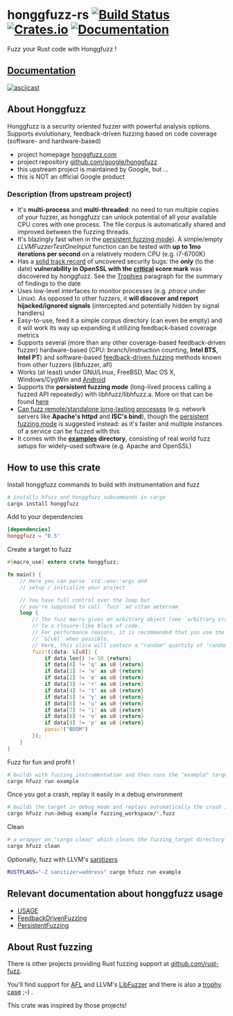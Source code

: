 # honggfuzz-rs [![Build Status][travis-img]][travis] [![Crates.io][crates-img]][crates] [![Documentation][docs-img]][docs]

[travis-img]:   https://travis-ci.org/PaulGrandperrin/honggfuzz-rs.svg?branch=master
[travis]:       https://travis-ci.org/PaulGrandperrin/honggfuzz-rs
[crates-img]:   https://img.shields.io/crates/v/honggfuzz.svg
[crates]:       https://crates.io/crates/honggfuzz
[docs-img]:     https://docs.rs/honggfuzz/badge.svg
[docs]:         https://docs.rs/honggfuzz

Fuzz your Rust code with Honggfuzz !

## [Documentation](https://docs.rs/honggfuzz)

[![asciicast](https://asciinema.org/a/rJ8P4e3enW6gOTseJ8w84OLYd.png)](https://asciinema.org/a/rJ8P4e3enW6gOTseJ8w84OLYd)

## About Honggfuzz

Honggfuzz is a security oriented fuzzer with powerful analysis options. Supports evolutionary, feedback-driven fuzzing based on code coverage (software- and hardware-based)

* project homepage [honggfuzz.com](http://honggfuzz.com/)
* project repository [github.com/google/honggfuzz](https://github.com/google/honggfuzz)
* this upstream project is maintained by Google, but ...
* this is NOT an official Google product

### Description (from upstream project)
* It's __multi-process__ and __multi-threaded__: no need to run multiple copies of your fuzzer, as honggfuzz can unlock potential of all your available CPU cores with one process. The file corpus is automatically shared and improved between the fuzzing threads.
* It's blazingly fast when in the [persistent fuzzing mode](https://github.com/google/honggfuzz/blob/master/docs/PersistentFuzzing.md)). A simple/empty _LLVMFuzzerTestOneInput_ function can be tested with __up to 1mo iterations per second__ on a relatively modern CPU (e.g. i7-6700K)
* Has a [solid track record](#trophies) of uncovered security bugs: the __only__ (to the date) __vulnerability in OpenSSL with the [critical](https://www.openssl.org/news/secadv/20160926.txt) score mark__ was discovered by honggfuzz. See the [Trophies](#trophies) paragraph for the summary of findings to the date
* Uses low-level interfaces to monitor processes (e.g. _ptrace_ under Linux). As opposed to other fuzzers, it __will discover and report hijacked/ignored signals__ (intercepted and potentially hidden by signal handlers)
* Easy-to-use, feed it a simple corpus directory (can even be empty) and it will work its way up expanding it utilizing feedback-based coverage metrics
* Supports several (more than any other coverage-based feedback-driven fuzzer) hardware-based (CPU: branch/instruction counting, __Intel BTS__, __Intel PT__) and software-based [feedback-driven fuzzing](https://github.com/google/honggfuzz/blob/master/docs/FeedbackDrivenFuzzing.md) methods known from other fuzzers (libfuzzer, afl)
* Works (at least) under GNU/Linux, FreeBSD, Mac OS X, Windows/CygWin and [Android](https://github.com/google/honggfuzz/blob/master/docs/Android.md)
* Supports the __persistent fuzzing mode__ (long-lived process calling a fuzzed API repeatedly) with libhfuzz/libhfuzz.a. More on that can be found [here](https://github.com/google/honggfuzz/blob/master/docs/PersistentFuzzing.md)
* [Can fuzz remote/standalone long-lasting processes](https://github.com/google/honggfuzz/blob/master/docs/AttachingToPid.md) (e.g. network servers like __Apache's httpd__ and __ISC's bind__), though the [persistent fuzzing mode](https://github.com/google/honggfuzz/blob/master/docs/PersistentFuzzing.md) is suggested instead: as it's faster and multiple instances of a service can be fuzzed with this
* It comes with the __[examples](https://github.com/google/honggfuzz/tree/master/examples) directory__, consisting of real world fuzz setups for widely-used software (e.g. Apache and OpenSSL)

## How to use this crate

Install honggfuzz commands to build with instrumentation and fuzz

```sh
# installs hfuzz and honggfuzz subcommands in cargo
cargo install honggfuzz
```

Add to your dependencies

```toml
[dependencies]
honggfuzz = "0.5"
```

Create a target to fuzz

```rust
#[macro_use] extern crate honggfuzz;

fn main() {
    // Here you can parse `std::env::args and 
    // setup / initialize your project

    // You have full control over the loop but
    // you're supposed to call `fuzz` ad vitam aeternam
    loop {
        // The fuzz macro gives an arbitrary object (see `arbitrary crate`)
        // to a closure-like block of code.
        // For performance reasons, it is recommended that you use the native type
        // `&[u8]` when possible.
        // Here, this slice will contain a "random" quantity of "random" data.
        fuzz!(|data: &[u8]| {
            if data.len() != 10 {return}
            if data[0] != 'q' as u8 {return}
            if data[1] != 'w' as u8 {return}
            if data[2] != 'e' as u8 {return}
            if data[3] != 'r' as u8 {return}
            if data[4] != 't' as u8 {return}
            if data[5] != 'y' as u8 {return}
            if data[6] != 'u' as u8 {return}
            if data[7] != 'i' as u8 {return}
            if data[8] != 'o' as u8 {return}
            if data[9] != 'p' as u8 {return}
            panic!("BOOM")
        });
    }
}

```

Fuzz for fun and profit !

```sh
# builds with fuzzing instrumentation and then runs the "example" target
cargo hfuzz run example
```

Once you got a crash, replay it easily in a debug environment

```sh
# builds the target in debug mode and replays automatically the crash in gdb
cargo hfuzz run-debug example fuzzing_workspace/*.fuzz
```

Clean

```sh
# a wrapper on "cargo clean" which cleans the fuzzing_target directory
cargo hfuzz clean 
```

Optionally, fuzz with LLVM's [sanitizers](https://github.com/japaric/rust-san)

```sh
RUSTFLAGS="-Z sanitizer=address" cargo hfuzz run example
```

## Relevant documentation about honggfuzz usage
* [USAGE](https://github.com/google/honggfuzz/blob/master/docs/USAGE.md)
* [FeedbackDrivenFuzzing](https://github.com/google/honggfuzz/blob/master/docs/FeedbackDrivenFuzzing.md)
* [PersistentFuzzing](https://github.com/google/honggfuzz/blob/master/docs/PersistentFuzzing.md)

## About Rust fuzzing
 
There is other projects providing Rust fuzzing support at [github.com/rust-fuzz](https://github.com/rust-fuzz). 
 
You'll find support for [AFL](https://github.com/rust-fuzz/afl.rs) and LLVM's [LibFuzzer](https://github.com/rust-fuzz/cargo-fuzz) and there is also a [trophy case](https://github.com/rust-fuzz/trophy-case) ;-) .

This crate was inspired by those projects!
